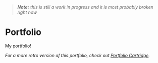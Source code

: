 > _**Note:** this is still a work in progress
> and it is most probably broken right now_

# Portfolio

My portfolio!

_For a more retro version of this portfolio, check out
[Portfolio Cartridge](https://github.com/Dabolus/portfolio-cartridge)._
